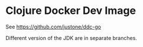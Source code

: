 # Clojure Docker Dev Image

See <https://github.com/justone/ddc-go>

Different version of the JDK are in separate branches.
